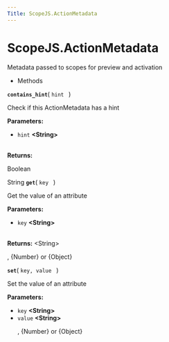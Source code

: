 ```yaml
---
Title: ScopeJS.ActionMetadata
---
```


# ScopeJS.ActionMetadata

<p>Metadata passed to scopes for preview and activation</p>
<ul>
<li>Methods</li>
</ul>
<div>
<strong class="name"><code>contains_hint</code></strong>( <code>hint </code> ) 
<br>
<p>Check if this ActionMetadata has a hint</p>
<strong>Parameters:</strong>
<ul class="params">
<li>
<code>hint</code> <strong>&lt;String&gt;</strong>
</li>
</ul>
<br><strong>Returns:</strong> <p>Boolean</p>
String <strong class="name"><code>get</code></strong>( <code>key </code> ) 
<br>
<p>Get the value of an attribute</p>
<strong>Parameters:</strong>
<ul class="params">
<li>
<code>key</code> <strong>&lt;String&gt;</strong>
</li>
</ul>
<br><strong>Returns:</strong> &lt;String&gt; <p>, {Number} or {Object}</p>
<strong class="name"><code>set</code></strong>( <code>key, value </code> ) 
<br>
<p>Set the value of an attribute</p>
<strong>Parameters:</strong>
<ul class="params">
<li>
<code>key</code> <strong>&lt;String&gt;</strong>
</li>
<li>
<code>value</code> <strong>&lt;String&gt;</strong>
<p>, {Number} or {Object}</p>
</li>
</ul>
